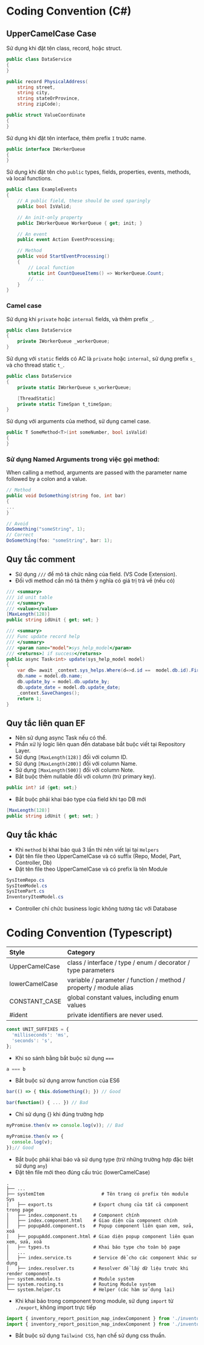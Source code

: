 # Coding Convention (C#)

## UpperCamelCase Case

Sử dụng khi đặt tên  class, record, hoặc struct.

```csharp
public class DataService
{
}
```

```csharp
public record PhysicalAddress(
    string street,
    string city,
    string stateOrProvince,
    string zipCode);
```

```csharp
public struct ValueCoordinate
{
}
```

Sử dụng khi đặt tên interface, thêm prefix `I` trước name.

```csharp
public interface IWorkerQueue
{
}
```

Sử dụng khi đặt tên cho `public` types, fields, properties, events, methods, và local functions.

```csharp
public class ExampleEvents
{
    // A public field, these should be used sparingly
    public bool IsValid;

    // An init-only property
    public IWorkerQueue WorkerQueue { get; init; }

    // An event
    public event Action EventProcessing;

    // Method
    public void StartEventProcessing()
    {
        // Local function
        static int CountQueueItems() => WorkerQueue.Count;
        // ...
    }
}
```

### Camel case

Sử dụng khi `private` hoặc `internal` fields, và thêm prefix `_`.

```csharp
public class DataService
{
    private IWorkerQueue _workerQueue;
}
```


Sử dụng với  `static` fields có AC là `private` hoặc `internal`, sử dụng prefix `s_`  và cho  thread static  `t_`.

```csharp
public class DataService
{
    private static IWorkerQueue s_workerQueue;

    [ThreadStatic]
    private static TimeSpan t_timeSpan;
}
```

Sử dụng với arguments của method, sử dụng camel case.

```csharp
public T SomeMethod<T>(int someNumber, bool isValid)
{
}
```

### Sử dụng Named Arguments trong việc gọi method:
When calling a method, arguments are passed with the parameter name followed by a colon and a value. 

```csharp
// Method
public void DoSomething(string foo, int bar) 
{
...
}

// Avoid
DoSomething("someString", 1);
// Correct
DoSomething(foo: "someString", bar: 1);
```

## Quy tắc comment

- Sử dụng `///` để mô tả chức năng của field. (VS Code Extension).
- Đối với method cần mô tả thêm ý nghĩa có giá trị trả về (nếu có)


```csharp
/// <summary>
/// id unit table
/// </summary>
/// <value></value>
[MaxLength(128)]
public string idUnit { get; set; }
```
```csharp
/// <summary>
/// Func update record help
/// </summary>
/// <param name="model">sys_help_model</param>
/// <returns>1 if success</returns>
public async Task<int> update(sys_help_model model)
{
    var db= await _context.sys_helps.Where(d=>d.id ==  model.db.id).FirstOrDefaultAsync();
    db.name = model.db.name;
    db.update_by = model.db.update_by;
    db.update_date = model.db.update_date;
    _context.SaveChanges();
    return 1;
}
```
## Quy tắc liên quan EF
- Nên sử dụng async Task nếu có thể.
- Phần xử lý logic liên quan đến database bắt buộc viết tại Repository Layer.
- Sử dụng `[MaxLength(128)]` đối với column ID.
- Sử dụng `[MaxLength(200)]` đối với column Name.
- Sử dụng `[MaxLength(500)]` đối với column Note.
- Bắt buộc thêm nullable đối với column (trừ primary key).
```csharp
public int? id {get; set;}
```
- Bắt buộc phải khai báo type của field khi tạo DB mới
```csharp
[MaxLength(128)]
public string idUnit { get; set; }
```
## Quy tắc khác
- Khi `method` bị khai báo quá 3 lần thì nên viết lại tại `Helpers`
- Đặt tên file theo UpperCamelCase và có suffix (Repo, Model, Part, Controller, Db)
- Đặt tên file theo UpperCamelCase và có prefix là tên Module
```csharp
SysItemRepo.cs
SysItemModel.cs
SysItemPart.cs
InventoryItemModel.cs
```
- Controller chỉ chức business logic không tương tác với Database
# Coding Convention (Typescript)
| Style                     | Category                              |
|:--------------------------|:-----------|
| UpperCamelCase            | class / interface / type / enum / decorator / type parameters |
| lowerCamelCase                | variable / parameter / function / method / property / module alias |
| CONSTANT_CASE          | global constant values, including enum values | 
|    #ident           | 	private identifiers are never used. |

```typescript
const UNIT_SUFFIXES = {
  'milliseconds': 'ms',
  'seconds': 's',
};
```
- Khi so sánh bằng bắt buộc sử dụng `===`
```typescript
a === b
```
- Bắt buộc sử dụng arrow function của ES6
```typescript
bar(() => { this.doSomething(); }) // Good

bar(function() { ... }) // Bad
```
- Chỉ sử dụng {} khi đúng trường hợp
```typescript
myPromise.then(v => console.log(v)); // Bad

myPromise.then(v => {
  console.log(v);
});// Good
```
- Bắt buộc phải khai báo và sử dụng type (trừ những trường hợp đặc biệt sử dụng `any`)
- Đặt tên file mới theo đúng cấu trúc (lowerCamelCase)
>
    .
    ├── ...
    ├── systemItem                     # Tên trang có prefix tên module Sys
    │   ├── export.ts               # Export chung của tất cả component trong page
    │   ├── index.component.ts      # Component chính
    │   ├── index.component.html    # Giao diện của component chính
    │   ├── popupAdd.component.ts   # Popup component liên quan xem, sửa, xoá
    │   ├── popupAdd.component.html # Giao diện popup component liên quan xem, sửa, xoá
    │   ├── types.ts                # Khai báo type cho toàn bộ page
    │   ...   
    │   ├── index.service.ts        # Service để cho các component khác sử dụng
    │   ├── index.resolver.ts       # Resolver để lấy dữ liệu trước khi render component
    ├── system.module.ts            # Module system
    ├── system.routing.ts           # Routing Module system
    └── system.helper.ts            # Helper (các hàm sử dụng lại)
- Khi khai báo trong component trong module, sử dụng `import` từ `./export`, không import trực tiếp
```typescript
import { inventory_report_position_map_indexComponent } from './inventory_report_position_map/export'; // Good
import { inventory_report_position_map_indexComponent } from './inventory_report_position_map/index.component'; // Bad
```
- Bắt buộc sử dụng `Tailwind CSS`, hạn chế sử dụng css thuần.
